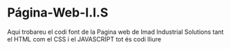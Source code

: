 # Página-Web-I.I.S
Aqui trobareu el codi font de la Pagina web de Imad Industrial Solutions tant el HTML com el CSS i el JAVASCRIPT tot és codi lliure
